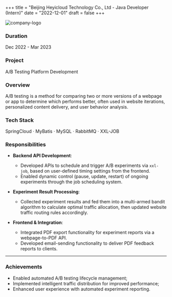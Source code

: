 +++
title = "Beijing Heyicloud Technology Co., Ltd - Java Developer (Intern)"
date = "2022-12-01"
draft = false
+++

![company-logo](/images/logos/eyeofcloud.png) <!-- Put your logo under images/logos -->

### Duration
Dec 2022 - Mar 2023

### Project
A/B Testing Platform Development

### Overview
A/B testing is a method for comparing two or more versions of a webpage or app to determine which performs better, often used in website iterations, personalized content delivery, and user behavior analysis.

### Tech Stack
SpringCloud · MyBatis · MySQL · RabbitMQ · XXL-JOB

### Responsibilities

- **Backend API Development**:
  - Developed APIs to schedule and trigger A/B experiments via `xxl-job`, based on user-defined timing settings from the frontend.
  - Enabled dynamic control (pause, update, restart) of ongoing experiments through the job scheduling system.

- **Experiment Result Processing**:
  - Collected experiment results and fed them into a multi-armed bandit algorithm to calculate optimal traffic allocation, then updated website traffic routing rules accordingly.

- **Frontend & Integration**:
  - Integrated PDF export functionality for experiment reports via a webpage-to-PDF API.
  - Developed email-sending functionality to deliver PDF feedback reports to clients.

---

### Achievements
- Enabled automated A/B testing lifecycle management;
- Implemented intelligent traffic distribution for improved performance;
- Enhanced user experience with automated experiment reporting.
